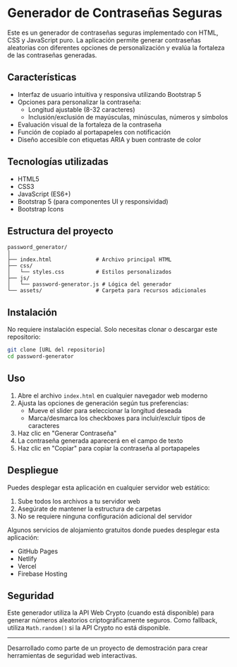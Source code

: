 # Generador de Contraseñas Seguras

Este es un generador de contraseñas seguras implementado con HTML, CSS y JavaScript puro. La aplicación permite generar contraseñas aleatorias con diferentes opciones de personalización y evalúa la fortaleza de las contraseñas generadas.

## Características

- Interfaz de usuario intuitiva y responsiva utilizando Bootstrap 5
- Opciones para personalizar la contraseña:
  - Longitud ajustable (8-32 caracteres)
  - Inclusión/exclusión de mayúsculas, minúsculas, números y símbolos
- Evaluación visual de la fortaleza de la contraseña
- Función de copiado al portapapeles con notificación
- Diseño accesible con etiquetas ARIA y buen contraste de color

## Tecnologías utilizadas

- HTML5
- CSS3
- JavaScript (ES6+)
- Bootstrap 5 (para componentes UI y responsividad)
- Bootstrap Icons

## Estructura del proyecto

```
password_generator/
│
├── index.html              # Archivo principal HTML
├── css/
│   └── styles.css          # Estilos personalizados
├── js/
│   └── password-generator.js # Lógica del generador
└── assets/                 # Carpeta para recursos adicionales
```

## Instalación

No requiere instalación especial. Solo necesitas clonar o descargar este repositorio:

```bash
git clone [URL del repositorio]
cd password-generator
```

## Uso

1. Abre el archivo `index.html` en cualquier navegador web moderno
2. Ajusta las opciones de generación según tus preferencias:
   - Mueve el slider para seleccionar la longitud deseada
   - Marca/desmarca los checkboxes para incluir/excluir tipos de caracteres
3. Haz clic en "Generar Contraseña"
4. La contraseña generada aparecerá en el campo de texto
5. Haz clic en "Copiar" para copiar la contraseña al portapapeles

## Despliegue

Puedes desplegar esta aplicación en cualquier servidor web estático:

1. Sube todos los archivos a tu servidor web
2. Asegúrate de mantener la estructura de carpetas
3. No se requiere ninguna configuración adicional del servidor

Algunos servicios de alojamiento gratuitos donde puedes desplegar esta aplicación:

- GitHub Pages
- Netlify
- Vercel
- Firebase Hosting

## Seguridad

Este generador utiliza la API Web Crypto (cuando está disponible) para generar números aleatorios criptográficamente seguros. Como fallback, utiliza `Math.random()` si la API Crypto no está disponible.


---

Desarrollado como parte de un proyecto de demostración para crear herramientas de seguridad web interactivas.
